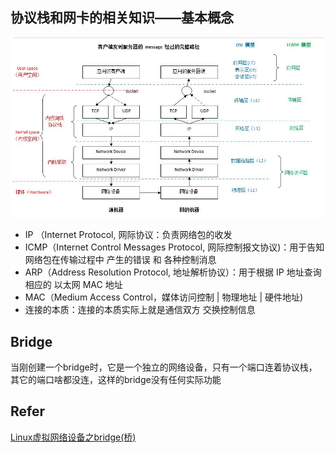 ## 协议栈和网卡的相关知识——基本概念
![Linux网络路径-协议栈](img/Linux网络路径.png)
+ IP （Internet Protocol, 网际协议：负责网络包的收发
+ ICMP（Internet Control Messages Protocol, 网际控制报文协议)：用于告知网络包在传输过程中 产生的错误 和 各种控制消息
+ ARP（Address Resolution Protocol, 地址解析协议）：用于根据 IP 地址查询相应的 以太网 MAC 地址
+ MAC（Medium Access Control，媒体访问控制 | 物理地址 | 硬件地址)
+ 连接的本质：连接的本质实际上就是通信双方 交换控制信息

## Bridge
当刚创建一个bridge时，它是一个独立的网络设备，只有一个端口连着协议栈，其它的端口啥都没连，这样的bridge没有任何实际功能

## Refer
[Linux虚拟网络设备之bridge(桥)](https://segmentfault.com/a/1190000009491002)